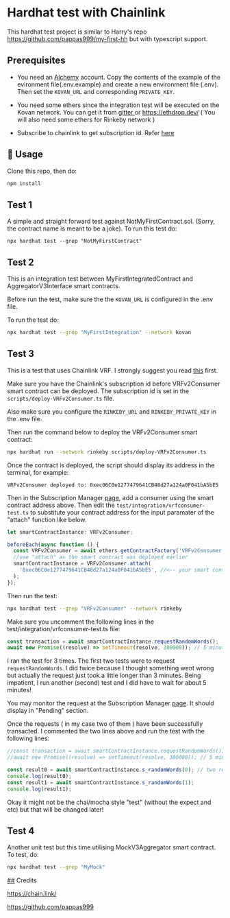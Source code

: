 # Hardhat test with Chainlink

This hardhat test project is similar to Harry's repo https://github.com/pappas999/my-first-hh but with typescript support.

## Prerequisites

- You need an [Alchemy](https://www.alchemy.com/) account. Copy the contents of the example of the evironment file(.env.example) and create a new environment file (.env). Then set the `KOVAN_URL` and corresponding `PRIVATE_KEY`.

- You need some ethers since the integration test will be executed on the Kovan network. You can get it from [ gitter ](https://gitter.im/kovan-testnet/faucet) or https://ethdrop.dev/ ( You will also need some ethers for Rinkeby network )

- Subscribe to chainlink to get subscription id. Refer [here](https://docs.chain.link/docs/get-a-random-number/#create-and-fund-a-subscription)

## 🚀 Usage

Clone this repo, then do:

```sh
npm install
```

## Test 1

A simple and straight forward test against NotMyFirstContract.sol. (Sorry, the contract name is meant to be a joke). To run this test do:

```[sh](sh)
npx hardhat test --grep "NotMyFirstContract"
```

## Test 2

This is an integration test between MyFirstIntegratedContract and AggregatorV3Interface smart contracts.

Before run the test, make sure the the `KOVAN_URL` is configured in the .env file.

To run the test do:

```sh
npx hardhat test --grep "MyFirstIntegration" --network kovan
```

## Test 3

This is a test that uses Chainlink VRF. I strongly suggest you read [this](https://docs.chain.link/docs/chainlink-vrf/) first.

Make sure you have the Chainlink's subscription id before VRFv2Consumer smart contract can be deployed. The subscription id is set in the `scripts/deploy-VRFv2Consumer.ts` file.

Also make sure you configure the `RINKEBY_URL` and `RINKEBY_PRIVATE_KEY` in the .env file.

Then run the command below to deploy the VRFv2Consumer smart contract:

```sh
npx hardhat run --network rinkeby scripts/deploy-VRFv2Consumer.ts
```

Once the contract is deployed, the script should display its address in the terminal, for example:

```
VRFv2Consumer deployed to: 0xec06C0e1277479641CB48d27a124a0F041bA5bE5
```

Then in the Subscription Manager [page](https://vrf.chain.link/), add a consumer using the smart contract address above.
Then edit the `test/integration/vrfconsumer-test.ts` to substitute your contract address for the input paramater of the "attach" function like below.

```javascript
let smartContractInstance: VRFv2Consumer;

beforeEach(async function () {
  const VRFv2Consumer = await ethers.getContractFactory('VRFv2Consumer');
  //use "attach" as the smart contract was deployed earlier
  smartContractInstance = VRFv2Consumer.attach(
    '0xec06C0e1277479641CB48d27a124a0F041bA5bE5', //<-- your smart contract address
  );
});
```

Then run the test:

```sh
npx hardhat test --grep "VRFv2Consumer" --network rinkeby
```

Make sure you uncomment the following lines in the test/integration/vrfconsumer-test.ts file:

```javascript
const transaction = await smartContractInstance.requestRandomWords();
await new Promise((resolve) => setTimeout(resolve, 300000)); // 5 minutes
```

I ran the test for 3 times. The first two tests were to request `requestRandomWords`. I did twice because I thought something went wrong but actually the request just took a little longer than 3 minutes. Being impatient, I run another (second) test and I did have to wait for about 5 minutes!

You may monitor the request at the Subscription Manager [page](https://vrf.chain.link/). It should display in "Pending" section.

Once the requests ( in my case two of them ) have been successfully transacted. I commented the two lines above and run the test with the following lines:

```javascript
//const transaction = await smartContractInstance.requestRandomWords();
//await new Promise((resolve) => setTimeout(resolve, 300000)); // 5 minutes

const result0 = await smartContractInstance.s_randomWords(0); // two requestRandomWords, so index 0 and 1
console.log(result0);
const result1 = await smartContractInstance.s_randomWords(1);
console.log(result1);
```

Okay it might not be the chai/mocha style "test" (without the expect and etc) but that will be changed later!

## Test 4

Another unit test but this time utilising MockV3Aggregator smart contract. To test, do:

```sh
npx hardhat test --grep "MyMock"
```

[##](##) Credits

https://chain.link/

https://github.com/pappas999
